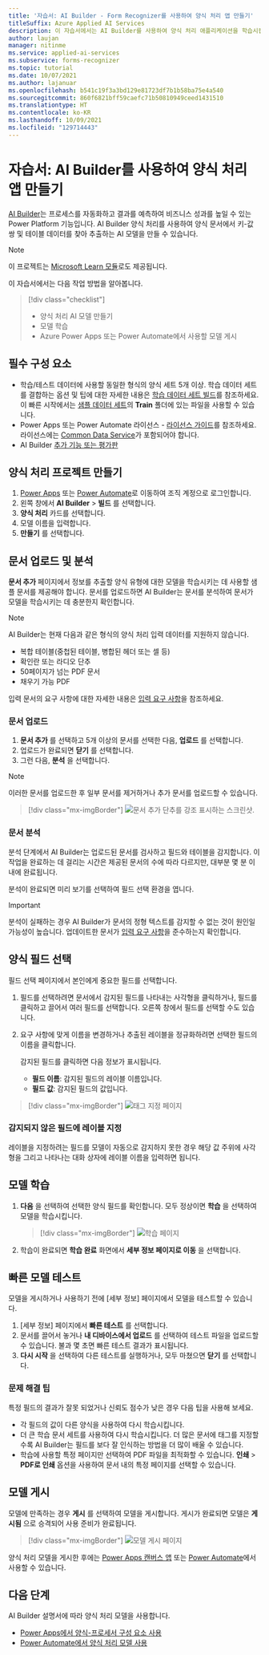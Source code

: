 ```yaml
---
title: '자습서: AI Builder - Form Recognizer를 사용하여 양식 처리 앱 만들기'
titleSuffix: Azure Applied AI Services
description: 이 자습서에서는 AI Builder를 사용하여 양식 처리 애플리케이션을 학습시킵니다.
author: laujan
manager: nitinme
ms.service: applied-ai-services
ms.subservice: forms-recognizer
ms.topic: tutorial
ms.date: 10/07/2021
ms.author: lajanuar
ms.openlocfilehash: b541c19f3a3bd129e81723df7b1b58ba75e4a540
ms.sourcegitcommit: 860f6821bff59caefc71b50810949ceed1431510
ms.translationtype: HT
ms.contentlocale: ko-KR
ms.lasthandoff: 10/09/2021
ms.locfileid: "129714443"
---
```

# <a name="tutorial-create-a-form-processing-app-with-ai-builder"></a>자습서: AI Builder를 사용하여 양식 처리 앱 만들기

[AI Builder](/ai-builder/overview)는 프로세스를 자동화하고 결과를 예측하여 비즈니스 성과를 높일 수 있는 Power Platform 기능입니다. AI Builder 양식 처리를 사용하여 양식 문서에서 키-값 쌍 및 테이블 데이터를 찾아 추출하는 AI 모델을 만들 수 있습니다.

> [!NOTE]
> 이 프로젝트는 [Microsoft Learn 모듈](/learn/modules/get-started-with-form-processing/)로도 제공됩니다.

이 자습서에서는 다음 작업 방법을 알아봅니다.

> [!div class="checklist"]
> * 양식 처리 AI 모델 만들기
> * 모델 학습
> * Azure Power Apps 또는 Power Automate에서 사용할 모델 게시

## <a name="prerequisites"></a>필수 구성 요소

* 학습/테스트 데이터에 사용할 동일한 형식의 양식 세트 5개 이상. 학습 데이터 세트를 결합하는 옵션 및 팁에 대한 자세한 내용은 [학습 데이터 세트 빌드](./build-training-data-set.md)를 참조하세요. 이 빠른 시작에서는 [샘플 데이터 세트](https://go.microsoft.com/fwlink/?linkid=2128080)의 **Train** 폴더에 있는 파일을 사용할 수 있습니다.
* Power Apps 또는 Power Automate 라이선스 - [라이선스 가이드](https://go.microsoft.com/fwlink/?linkid=2085130)를 참조하세요. 라이선스에는 [Common Data Service](https://powerplatform.microsoft.com/common-data-service/)가 포함되어야 합니다.
* AI Builder [추가 기능 또는 평가판](https://go.microsoft.com/fwlink/?LinkId=2113956&clcid=0x409)


## <a name="create-a-form-processing-project"></a>양식 처리 프로젝트 만들기

1. [Power Apps](https://make.powerapps.com/) 또는 [Power Automate](https://flow.microsoft.com/signin)로 이동하여 조직 계정으로 로그인합니다.
1. 왼쪽 창에서 **AI Builder** > **빌드** 를 선택합니다.
1. **양식 처리** 카드를 선택합니다.
1. 모델 이름을 입력합니다.
1. **만들기** 를 선택합니다.

## <a name="upload-and-analyze-documents"></a>문서 업로드 및 분석

**문서 추가** 페이지에서 정보를 추출할 양식 유형에 대한 모델을 학습시키는 데 사용할 샘플 문서를 제공해야 합니다. 문서를 업로드하면 AI Builder는 문서를 분석하여 문서가 모델을 학습시키는 데 충분한지 확인합니다.

> [!NOTE]
> AI Builder는 현재 다음과 같은 형식의 양식 처리 입력 데이터를 지원하지 않습니다.
>
> - 복합 테이블(중첩된 테이블, 병합된 헤더 또는 셀 등)
> - 확인란 또는 라디오 단추
> - 50페이지가 넘는 PDF 문서
> - 채우기 가능 PDF
>
> 입력 문서의 요구 사항에 대한 자세한 내용은 [입력 요구 사항](concept-model-overview.md#input-requirements)을 참조하세요.

### <a name="upload-your-documents"></a>문서 업로드

1. **문서 추가** 를 선택하고 5개 이상의 문서를 선택한 다음, **업로드** 를 선택합니다.
1. 업로드가 완료되면 **닫기** 를 선택합니다.
1. 그런 다음, **분석** 을 선택합니다.

> [!NOTE] 
> 이러한 문서를 업로드한 후 일부 문서를 제거하거나 추가 문서를 업로드할 수 있습니다.

> [!div class="mx-imgBorder"]
> ![문서 추가 단추를 강조 표시하는 스크린샷.](./media/tutorial-ai-builder/add-documents-page.png)

### <a name="analyze-your-documents"></a>문서 분석

분석 단계에서 AI Builder는 업로드된 문서를 검사하고 필드와 테이블을 감지합니다. 이 작업을 완료하는 데 걸리는 시간은 제공된 문서의 수에 따라 다르지만, 대부분 몇 분 이내에 완료됩니다.

분석이 완료되면 미리 보기를 선택하여 필드 선택 환경을 엽니다.

> [!IMPORTANT]
> 분석이 실패하는 경우 AI Builder가 문서의 정형 텍스트를 감지할 수 없는 것이 원인일 가능성이 높습니다. 업데이트한 문서가 [입력 요구 사항](concept-model-overview.md#input-requirements)을 준수하는지 확인합니다.

## <a name="select-your-form-fields"></a>양식 필드 선택

필드 선택 페이지에서 본인에게 중요한 필드를 선택합니다.

1. 필드를 선택하려면 문서에서 감지된 필드를 나타내는 사각형을 클릭하거나, 필드를 클릭하고 끌어서 여러 필드를 선택합니다. 오른쪽 창에서 필드를 선택할 수도 있습니다.
1. 요구 사항에 맞게 이름을 변경하거나 추출된 레이블을 정규화하려면 선택한 필드의 이름을 클릭합니다.

    감지된 필드를 클릭하면 다음 정보가 표시됩니다.

    - **필드 이름**: 감지된 필드의 레이블 이름입니다.
    - **필드 값**: 감지된 필드의 값입니다.

> [!div class="mx-imgBorder"]
> ![태그 지정 페이지](./media/tutorial-ai-builder/select-fields-page.png)

### <a name="label-undetected-fields"></a>감지되지 않은 필드에 레이블 지정

레이블을 지정하려는 필드를 모델이 자동으로 감지하지 못한 경우 해당 값 주위에 사각형을 그리고 나타나는 대화 상자에 레이블 이름을 입력하면 됩니다.

## <a name="train-your-model"></a>모델 학습

1. **다음** 을 선택하여 선택한 양식 필드를 확인합니다. 모두 정상이면 **학습** 을 선택하여 모델을 학습시킵니다.

    > [!div class="mx-imgBorder"]
    > ![학습 페이지](./media/tutorial-ai-builder/summary-train-page.png)
1. 학습이 완료되면 **학습 완료** 화면에서 **세부 정보 페이지로 이동** 을 선택합니다.
## <a name="quick-test-your-model"></a>빠른 모델 테스트

모델을 게시하거나 사용하기 전에 [세부 정보] 페이지에서 모델을 테스트할 수 있습니다.

1. [세부 정보] 페이지에서 **빠른 테스트** 를 선택합니다.
2. 문서를 끌어서 놓거나 **내 디바이스에서 업로드** 를 선택하여 테스트 파일을 업로드할 수 있습니다. 불과 몇 초면 빠른 테스트 결과가 표시됩니다.
3. **다시 시작** 을 선택하여 다른 테스트를 실행하거나, 모두 마쳤으면 **닫기** 를 선택합니다.

### <a name="troubleshooting-tips"></a>문제 해결 팁

특정 필드의 결과가 잘못 되었거나 신뢰도 점수가 낮은 경우 다음 팁을 사용해 보세요.

- 각 필드의 값이 다른 양식을 사용하여 다시 학습시킵니다.
- 더 큰 학습 문서 세트를 사용하여 다시 학습시킵니다. 더 많은 문서에 태그를 지정할수록 AI Builder는 필드를 보다 잘 인식하는 방법을 더 많이 배울 수 있습니다.
- 학습에 사용할 특정 페이지만 선택하여 PDF 파일을 최적화할 수 있습니다. **인쇄** > **PDF로 인쇄** 옵션을 사용하여 문서 내의 특정 페이지를 선택할 수 있습니다.

## <a name="publish-your-model"></a>모델 게시

모델에 만족하는 경우 **게시** 를 선택하여 모델을 게시합니다. 게시가 완료되면 모델은 **게시됨** 으로 승격되어 사용 준비가 완료됩니다.

> [!div class="mx-imgBorder"]
> ![모델 게시 페이지](./media/tutorial-ai-builder/model-page.png)

양식 처리 모델을 게시한 후에는 [Power Apps 캔버스 앱](/ai-builder/form-processor-component-in-powerapps) 또는 [Power Automate](/ai-builder/form-processing-model-in-flow)에서 사용할 수 있습니다.

## <a name="next-steps"></a>다음 단계

AI Builder 설명서에 따라 양식 처리 모델을 사용합니다.

* [Power Apps에서 양식-프로세서 구성 요소 사용](/ai-builder/form-processor-component-in-powerapps)
* [Power Automate에서 양식 처리 모델 사용](/ai-builder/form-processing-model-in-flow)
